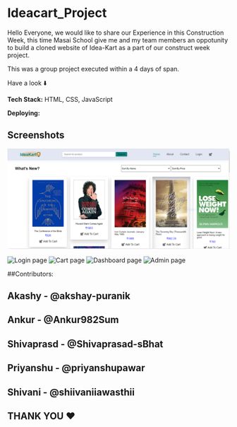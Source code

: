 # Ideacart_Project

Hello Everyone,  we would like to share our Experience in this Construction Week, this time Masai School give me and my team members an oppotunity to build a cloned website of Idea-Kart as a part of our construct week project.

This was a group project executed within a 4 days of span.

Have a look ⬇️

**Tech Stack:**  HTML, CSS, JavaScript

**Deploying:** <a href="https://legendary-gecko-c6ccce.netlify.app/" target="_blank"></a>


## Screenshots

![Home page](images/homepage.PNG)

![Login page](images/login.PNG.PNG)
![Cart page](images/cart%20page.PNG.PNG.PNG)
![Dashboard page](images/dashboard.PNG.PNG)
![Admin page](images/admin%20page.PNG.PNG)

##Contributors:

## Akashy     -  @akshay-puranik
## Ankur      -  @Ankur982Sum
## Shivaprasd -  @Shivaprasad-sBhat
## Priyanshu  -  @priyanshupawar
## Shivani    -  @shiivaniiawasthii
## THANK YOU ❤️
```

